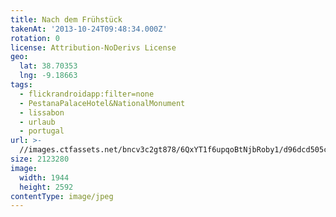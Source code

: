 ```yaml
---
title: Nach dem Frühstück
takenAt: '2013-10-24T09:48:34.000Z'
rotation: 0
license: Attribution-NoDerivs License
geo:
  lat: 38.70353
  lng: -9.18663
tags:
  - flickrandroidapp:filter=none
  - PestanaPalaceHotel&NationalMonument
  - lissabon
  - urlaub
  - portugal
url: >-
  //images.ctfassets.net/bncv3c2gt878/6QxYT1f6upqoBtNjbRoby1/d96dcd505cb442de2ce6914110dc3201/nach-dem-frhstck_10455333826_o
size: 2123280
image:
  width: 1944
  height: 2592
contentType: image/jpeg
---
```


